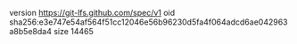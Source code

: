 version https://git-lfs.github.com/spec/v1
oid sha256:e3e747e54af564f51cc12046e56b96230d5fa4f064adcd6ae042963a8b5e8da4
size 14465
